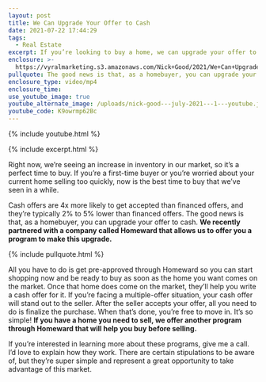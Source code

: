 ```yaml
---
layout: post
title: We Can Upgrade Your Offer to Cash
date: 2021-07-22 17:44:29
tags:
  - Real Estate
excerpt: If you’re looking to buy a home, we can upgrade your offer to cash.
enclosure: >-
  https://vyralmarketing.s3.amazonaws.com/Nick+Good/2021/We+Can+Upgrade+Your+Offer+to+Cash.mp4
pullquote: The good news is that, as a homebuyer, you can upgrade your offer to cash.
enclosure_type: video/mp4
enclosure_time:
use_youtube_image: true
youtube_alternate_image: /uploads/nick-good---july-2021---1---youtube.jpeg
youtube_code: K9owrmp62Bc
---
```

{% include youtube.html %}

{% include excerpt.html %}

Right now, we’re seeing an increase in inventory in our market, so it’s a perfect time to buy. If you’re a first-time buyer or you’re worried about your current home selling too quickly, now is the best time to buy that we’ve seen in a while.&nbsp;

Cash offers are 4x more likely to get accepted than financed offers, and they’re typically 2% to 5% lower than financed offers. The good news is that, as a homebuyer, you can upgrade your offer to cash. **We recently partnered with a company called Homeward that allows us to offer you a program to make this upgrade.&nbsp;**

{% include pullquote.html %}

All you have to do is get pre-approved through Homeward so you can start shopping now and be ready to buy as soon as the home you want comes on the market. Once that home does come on the market, they’ll help you write a cash offer for it. If you’re facing a multiple-offer situation, your cash offer will stand out to the seller. After the seller accepts your offer, all you need to do is finalize the purchase. When that’s done, you’re free to move in. It’s so simple\! **If you have a home you need to sell, we offer another program through Homeward that will help you buy before selling.&nbsp;**

If you’re interested in learning more about these programs, give me a call. I’d love to explain how they work. There are certain stipulations to be aware of, but they’re super simple and represent a great opportunity to take advantage of this market.&nbsp;<br>&nbsp;
